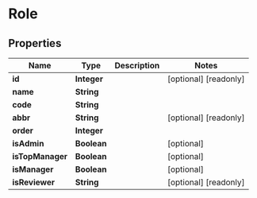 

# Role

## Properties

Name | Type | Description | Notes
------------ | ------------- | ------------- | -------------
**id** | **Integer** |  |  [optional] [readonly]
**name** | **String** |  | 
**code** | **String** |  | 
**abbr** | **String** |  |  [optional] [readonly]
**order** | **Integer** |  | 
**isAdmin** | **Boolean** |  |  [optional]
**isTopManager** | **Boolean** |  |  [optional]
**isManager** | **Boolean** |  |  [optional]
**isReviewer** | **String** |  |  [optional] [readonly]



